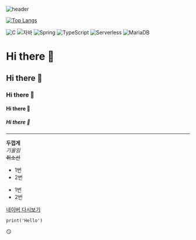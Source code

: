 ![header](https://capsule-render.vercel.app/api?type=rounded&color=gradient&text=%20클라우드%20&&animation=scaleIn)

[![Top Langs](https://github-readme-stats.vercel.app/api/top-langs/?username=nudi4701)](https://github.com/nudi4701/github-readme-stats)

![C](https://img.shields.io/badge/-C-123456?style=flat-square&logo=C&logoColor=black)
![자바](https://img.shields.io/badge/-자바-007396?style=flat&logo=Java&logoColor=ffffff)
![Spring](https://img.shields.io/badge/-Spring-6DB33F?style=for-the-badge&logo=Spring&logoColor=white)
![TypeScript](https://img.shields.io/badge/-TypeScript-3178C6?style=flat-square&logo=TypeScript&logoColor=white)
![Serverless](https://img.shields.io/badge/-Serverless-FD5750?style=flat-square&logo=Serverless&logoColor=magenta)
![MariaDB](https://img.shields.io/badge/-MariaDB-1F305F?style=flat-square&logo=mariadb&logoColor=white)

# Hi there 👋
## Hi there 👋
### Hi there 👋
#### Hi there 👋
##### Hi there 👋

---

**두껍게**<br>
*기울임*<br>
~~취소선~~
* 1번
* 2번
- 1번
- 2번

[네이버 다시보기](https://naver.com)

```
print('Hello')
```

:smirk:
